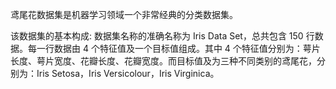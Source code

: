 鸢尾花数据集是机器学习领域一个非常经典的分类数据集。

该数据集的基本构成:
数据集名称的准确名称为 Iris Data Set，总共包含 150 行数据。每一行数据由 4 个特征值及一个目标值组成。其中 4 个特征值分别为：萼片长度、萼片宽度、花瓣长度、花瓣宽度。而目标值及为三种不同类别的鸢尾花，分别为：Iris Setosa，Iris Versicolour，Iris Virginica。